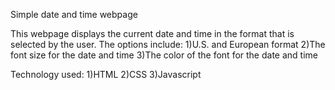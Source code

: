 Simple date and time webpage

This webpage displays the current date and time in the format that is selected by the user.
The options include:
  1)U.S. and European format
  2)The font size for the date and time
  3)The color of the font for the date and time
  
Technology used:
  1)HTML
  2)CSS
  3)Javascript
